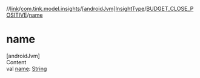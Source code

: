 //[link](../../../index.md)/[com.tink.model.insights](../../index.md)/[[androidJvm]InsightType](../index.md)/[BUDGET_CLOSE_POSITIVE](index.md)/[name](name.md)



# name  
[androidJvm]  
Content  
val [name](name.md): [String](https://kotlinlang.org/api/latest/jvm/stdlib/kotlin/-string/index.html)  



